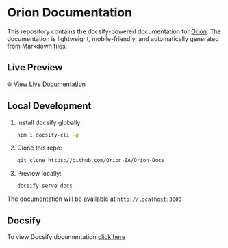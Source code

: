 # Orion Documentation

This repository contains the docsify-powered documentation for [Orion](https://github.com/Orion-ZA/Orion). The documentation is lightweight, mobile-friendly, and automatically generated from Markdown files.

## Live Preview

🌐 [View Live Documentation](https://orion-za.github.io/Orion-Docs/)


## Local Development

1. Install docsify globally:
    ```bash
    npm i docsify-cli -g
    ```

2. Clone this repo:
    ```bash
    git clone https://github.com/Orion-ZA/Orion-Docs
    ```

3. Preview locally:
    ```bash
    docsify serve docs
    ```
The documentation will be available at `http://localhost:3000`

## Docsify

To view Docsify documentation [click here](https://docsify.js.org/#/)